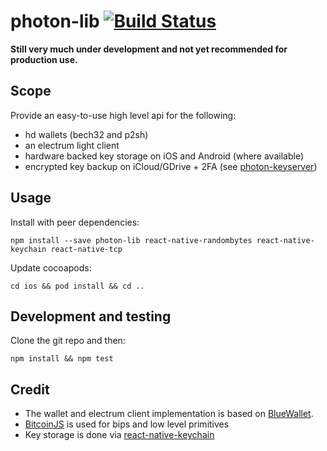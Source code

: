 # photon-lib [![Build Status](https://travis-ci.org/photon-sdk/photon-lib.svg?branch=master)](https://travis-ci.org/photon-sdk/photon-lib)

**Still very much under development and not yet recommended for production use.**

## Scope

Provide an easy-to-use high level api for the following:

* hd wallets (bech32 and p2sh)
* an electrum light client
* hardware backed key storage on iOS and Android (where available)
* encrypted key backup on iCloud/GDrive + 2FA (see [photon-keyserver](https://github.com/photon-sdk/photon-keyserver))

## Usage

Install with peer dependencies:

```
npm install --save photon-lib react-native-randombytes react-native-keychain react-native-tcp
```

Update cocoapods:

```
cd ios && pod install && cd ..
```

## Development and testing

Clone the git repo and then:

```
npm install && npm test
```

## Credit

* The wallet and electrum client implementation is based on [BlueWallet](https://github.com/BlueWallet/BlueWallet).
* [BitcoinJS](https://github.com/bitcoinjs/bitcoinjs-lib) is used for bips and low level primitives
* Key storage is done via [react-native-keychain](https://github.com/oblador/react-native-keychain)
